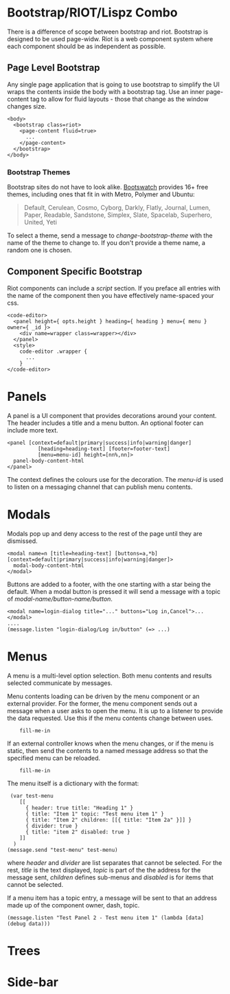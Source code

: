 # Bootstrap/RIOT/Lispz Combo

There is a difference of scope between bootstrap and riot. Bootstrap is designed to be used page-widw. Riot is a web component system where each component should be as independent as possible.

## Page Level Bootstrap

Any single page application that is going to use bootstrap to simplify the UI wraps the contents inside the body with a bootstrap tag. Use an inner page-content tag to allow for fluid layouts - those that change as the window changes size.

<!-- using bootstrap code-editor -->
    <body>
      <bootstrap class=riot>
        <page-content fluid=true>
          ...
        </page-content>
      </bootstrap>
    </body>
    
### Bootstrap Themes

Bootstrap sites do not have to look alike. [Bootswatch](https://bootswatch.com/) provides 16+ free themes, including ones that fit in with Metro, Polymer and Ubuntu:

> Default, Cerulean, Cosmo, Cyborg, Darkly, Flatly, Journal, Lumen, Paper, Readable, Sandstone, Simplex, Slate, Spacelab, Superhero, United, Yeti

To select a theme, send a message to _change-bootstrap-theme_ with the name of the theme to change to. If you don't provide
a theme name, a random one is chosen.

## Component Specific Bootstrap

Riot components can include a _script_ section. If you preface all entries with the name of the component then you have effectively name-spaced your css.

    <code-editor>
      <panel height={ opts.height } heading={ heading } menu={ menu } owner={ _id }>
        <div name=wrapper class=wrapper></div>
      </panel>
      <style>
        code-editor .wrapper {
          ...
        }
    </code-editor>

# Panels

A panel is a UI component that provides decorations around your content. The header includes a title and a menu button. An optional footer can include more text.

    <panel [context=default|primary|success|info|warning|danger]
              [heading=heading-text] [footer=footer-text]
              [menu=menu-id] height=[nn%,nn]>
      panel-body-content-html
    </panel>

The context defines the colours use for the decoration. The _menu-id_ is used to listen on a messaging channel that can publish menu contents.

# Modals

Modals pop up and deny access to the rest of the page until they are dismissed.

    <modal name=n [title=heading-text] [buttons=a,*b] [context=default|primary|success|info|warning|danger]>
      modal-body-content-html
    </modal>

Buttons are added to a footer, with the one starting with a star being the default. When a modal button is pressed it will send a message with a topic of _modal-name/button-name/button_.

    <modal name=login-dialog title="..." buttons="Log in,Cancel">...</modal>
    ....
    (message.listen "login-dialog/Log in/button" (=> ...)

# Menus

A menu is a multi-level option selection. Both menu contents and results selected communicate by messages.

Menu contents loading can be driven by the menu component or an external provider. For the former, the menu component sends out a message when a user asks to open the menu. It is up to a listener to provide the data requested. Use this if the menu contents change between uses.

        fill-me-in

If an external controller knows when the menu changes, or if the menu is static, then send the contents to a named message address so that the specified menu can be reloaded.

        fill-me-in
        
The menu itself is a dictionary with the format:

     (var test-menu
        [[
          { header: true title: "Heading 1" }
          { title: "Item 1" topic: "Test menu item 1" }
          { title: "Item 2" children: [[{ title: "Item 2a" }]] }
          { divider: true }
          { title: "item 2" disabled: true }
        ]]
      )
    (message.send "test-menu" test-menu)
    
where _header_ and _divider_ are list separates that cannot be selected. For the rest, _title_ is the text displayed, _topic_ is part of the the address for the message sent, _children_ defines sub-menus and _disabled_ is for items that cannot be selected.

If a menu item has a topic entry, a message will be sent to that an address made up of the component owner, dash, topic.

    (message.listen "Test Panel 2 - Test menu item 1" (lambda [data] (debug data)))

## <bars-menu>

# Trees
# Side-bar
